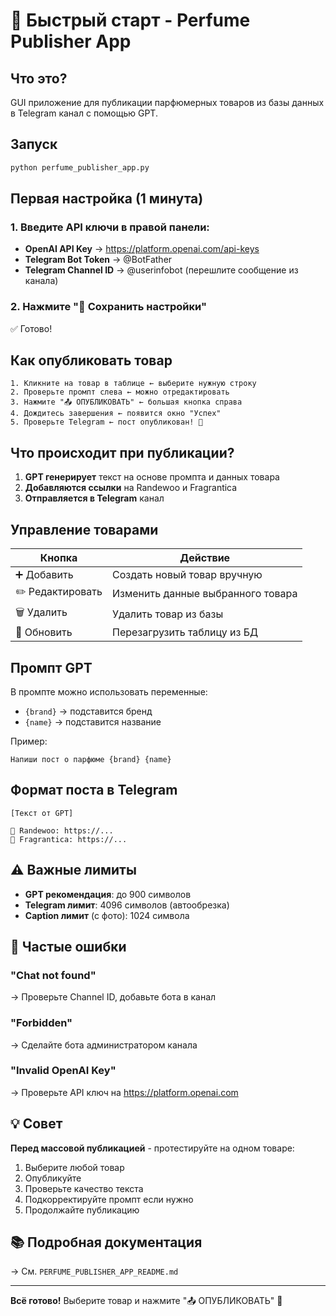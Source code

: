 # 🚀 Быстрый старт - Perfume Publisher App

## Что это?

GUI приложение для публикации парфюмерных товаров из базы данных в Telegram канал с помощью GPT.

## Запуск

```bash
python perfume_publisher_app.py
```

## Первая настройка (1 минута)

### 1. Введите API ключи в правой панели:
- **OpenAI API Key** → https://platform.openai.com/api-keys
- **Telegram Bot Token** → @BotFather
- **Telegram Channel ID** → @userinfobot (перешлите сообщение из канала)

### 2. Нажмите "💾 Сохранить настройки"

✅ Готово!

## Как опубликовать товар

```
1. Кликните на товар в таблице ← выберите нужную строку
2. Проверьте промпт слева ← можно отредактировать
3. Нажмите "📤 ОПУБЛИКОВАТЬ" ← большая кнопка справа
4. Дождитесь завершения ← появится окно "Успех"
5. Проверьте Telegram ← пост опубликован! 🎉
```

## Что происходит при публикации?

1. **GPT генерирует** текст на основе промпта и данных товара
2. **Добавляются ссылки** на Randewoo и Fragrantica
3. **Отправляется в Telegram** канал

## Управление товарами

| Кнопка | Действие |
|--------|----------|
| ➕ Добавить | Создать новый товар вручную |
| ✏️ Редактировать | Изменить данные выбранного товара |
| 🗑️ Удалить | Удалить товар из базы |
| 🔄 Обновить | Перезагрузить таблицу из БД |

## Промпт GPT

В промпте можно использовать переменные:
- `{brand}` → подставится бренд
- `{name}` → подставится название

Пример:
```
Напиши пост о парфюме {brand} {name}
```

## Формат поста в Telegram

```
[Текст от GPT]

🔗 Randewoo: https://...
🌸 Fragrantica: https://...
```

## ⚠️ Важные лимиты

- **GPT рекомендация**: до 900 символов
- **Telegram лимит**: 4096 символов (автообрезка)
- **Caption лимит** (с фото): 1024 символа

## 🐛 Частые ошибки

### "Chat not found"
→ Проверьте Channel ID, добавьте бота в канал

### "Forbidden"
→ Сделайте бота администратором канала

### "Invalid OpenAI Key"
→ Проверьте API ключ на https://platform.openai.com

## 💡 Совет

**Перед массовой публикацией** - протестируйте на одном товаре:
1. Выберите любой товар
2. Опубликуйте
3. Проверьте качество текста
4. Подкорректируйте промпт если нужно
5. Продолжайте публикацию

## 📚 Подробная документация

→ См. `PERFUME_PUBLISHER_APP_README.md`

---

**Всё готово!** Выберите товар и нажмите "📤 ОПУБЛИКОВАТЬ" 🚀

